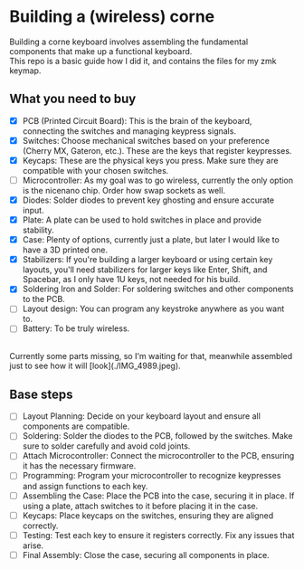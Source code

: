 # Building a (wireless) corne
Building a corne keyboard involves assembling the fundamental components that make up a functional keyboard. </br>
This repo is a basic guide how I did it, and contains the files for my zmk keymap. </br>

## What you need to buy
- [x] PCB (Printed Circuit Board): This is the brain of the keyboard, connecting the switches and managing keypress signals.
- [x] Switches: Choose mechanical switches based on your preference (Cherry MX, Gateron, etc.). These are the keys that register keypresses.
- [x] Keycaps: These are the physical keys you press. Make sure they are compatible with your chosen switches.
- [ ] Microcontroller: As my goal was to go wireless, currently the only option is the nicenano chip. Order how swap sockets as well.
- [x] Diodes: Solder diodes to prevent key ghosting and ensure accurate input.
- [x] Plate: A plate can be used to hold switches in place and provide stability.
- [x] Case: Plenty of options, currently just a plate, but later I would like to have a 3D printed one.
- [x] Stabilizers: If you're building a larger keyboard or using certain key layouts, you'll need stabilizers for larger keys like Enter, Shift, and Spacebar, as I only have 1U keys, not needed for his build.
- [x] Soldering Iron and Solder: For soldering switches and other components to the PCB.
- [ ] Layout design: You can program any keystroke anywhere as you want to.
- [ ] Battery: To be truly wireless.
</br>
Currently some parts missing, so I'm waiting for that, meanwhile assembled just to see how it will [look](./IMG_4989.jpeg).

## Base steps

- [ ] Layout Planning: Decide on your keyboard layout and ensure all components are compatible.
- [ ] Soldering: Solder the diodes to the PCB, followed by the switches. Make sure to solder carefully and avoid cold joints.
- [ ] Attach Microcontroller: Connect the microcontroller to the PCB, ensuring it has the necessary firmware.
- [ ] Programming: Program your microcontroller to recognize keypresses and assign functions to each key.
- [ ] Assembling the Case: Place the PCB into the case, securing it in place. If using a plate, attach switches to it before placing it in the case.
- [ ] Keycaps: Place keycaps on the switches, ensuring they are aligned correctly.
- [ ] Testing: Test each key to ensure it registers correctly. Fix any issues that arise.
- [ ] Final Assembly: Close the case, securing all components in place.